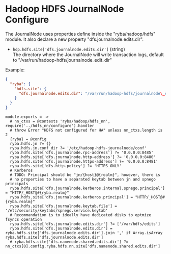 
# Hadoop HDFS JournalNode Configure

The JournalNode uses properties define inside the "ryba/hadoop/hdfs" module. It
also declare a new property "dfs.journalnode.edits.dir".

*   `hdp.hdfs.site['dfs.journalnode.edits.dir']` (string)   
    The directory where the JournalNode will write transaction logs, default
    to "/var/run/hadoop-hdfs/journalnode\_edit\_dir"

Example:

```json
{
  "ryba": {
    "hdfs.site": {
      "dfs.journalnode.edits.dir": "/var/run/hadoop-hdfs/journalnode\_edit\_dir"
    }
  }
}
```

    module.exports = ->
      # nn_ctxs = @contexts 'ryba/hadoop/hdfs_nn', require('../hdfs_nn/configure').handler
      # throw Error "HDFS not configured for HA" unless nn_ctxs.length is 2
      {ryba} = @config
      ryba.hdfs.jn ?= {}
      ryba.hdfs.jn.conf_dir ?= '/etc/hadoop-hdfs-journalnode/conf'
      ryba.hdfs.site['dfs.journalnode.rpc-address'] ?= '0.0.0.0:8485'
      ryba.hdfs.site['dfs.journalnode.http-address'] ?= '0.0.0.0:8480'
      ryba.hdfs.site['dfs.journalnode.https-address'] ?= '0.0.0.0:8481'
      ryba.hdfs.site['dfs.http.policy'] ?= 'HTTPS_ONLY'
      # Kerberos
      # TODO: Principal should be "jn/{host}@{realm}", however, there is
      # no properties to have a separated keytab between jn and spnego principals
      ryba.hdfs.site['dfs.journalnode.kerberos.internal.spnego.principal'] = "HTTP/_HOST@#{ryba.realm}"
      ryba.hdfs.site['dfs.journalnode.kerberos.principal'] = "HTTP/_HOST@#{ryba.realm}"
      ryba.hdfs.site['dfs.journalnode.keytab.file'] = '/etc/security/keytabs/spnego.service.keytab'
      # Recommandation is to ideally have dedicated disks to optmize fsyncs operation
      ryba.hdfs.site['dfs.journalnode.edits.dir'] ?= ['/var/hdfs/edits']
      ryba.hdfs.site['dfs.journalnode.edits.dir'] = ryba.hdfs.site['dfs.journalnode.edits.dir'].join ',' if Array.isArray ryba.hdfs.site['dfs.journalnode.edits.dir']
      # ryba.hdfs.site['dfs.namenode.shared.edits.dir'] ?= nn_ctxs[0].config.ryba.hdfs.nn.site['dfs.namenode.shared.edits.dir']
